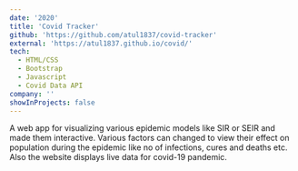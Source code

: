 ```yaml
---
date: '2020'
title: 'Covid Tracker'
github: 'https://github.com/atul1837/covid-tracker'
external: 'https://atul1837.github.io/covid/'
tech:
  - HTML/CSS
  - Bootstrap
  - Javascript
  - Covid Data API
company: ''
showInProjects: false
---
```


A web app for visualizing various epidemic models like SIR or SEIR and made them interactive. Various factors can changed to view their effect on population during the epidemic like no of infections, cures and deaths etc.
Also the website displays live data for covid-19 pandemic.
